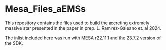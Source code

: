 # Mesa_Files_aEMSs
This repository contains the files used to build the accreting extremely massive star presented in the paper in prep. L. Ramírez-Galeano et. al 2024. 

The inlist included here was run with MESA r22.11.1 and the 23.7.2 version of the SDK. 

 
